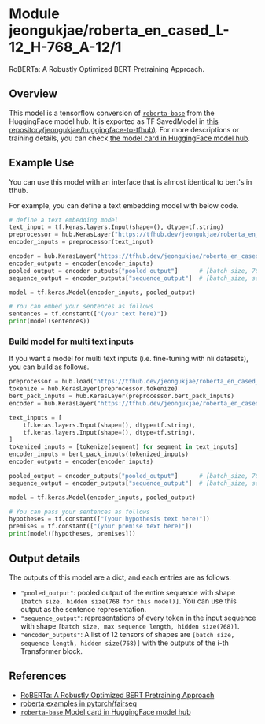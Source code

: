 # Module jeongukjae/roberta_en_cased_L-12_H-768_A-12/1

RoBERTa: A Robustly Optimized BERT Pretraining Approach.

<!-- asset-path: https://storage.googleapis.com/jeongukjae-tf-models/RoBERTa/roberta_en_cased_L-12_H-768_A-12.tar.gz -->
<!-- network-architecture: transformer -->
<!-- task: text-embedding -->
<!-- fine-tunable: true -->
<!-- license: mit -->
<!-- format: saved_model_2 -->
<!-- language: en -->

## Overview

This model is a tensorflow conversion of [`roberta-base`](https://huggingface.co/roberta-base) from the HuggingFace model hub. It is exported as TF SavedModel in [this repository(jeongukjae/huggingface-to-tfhub)](https://github.com/jeongukjae/huggingface-to-tfhub). For more descriptions or training details, you can check [the model card in HuggingFace model hub](https://huggingface.co/roberta-base).

## Example Use

You can use this model with an interface that is almost identical to bert's in tfhub.

For example, you can define a text embedding model with below code.

```python
# define a text embedding model
text_input = tf.keras.layers.Input(shape=(), dtype=tf.string)
preprocessor = hub.KerasLayer("https://tfhub.dev/jeongukjae/roberta_en_cased_preprocess/1")
encoder_inputs = preprocessor(text_input)

encoder = hub.KerasLayer("https://tfhub.dev/jeongukjae/roberta_en_cased_L-12_H-768_A-12/1", trainable=True)
encoder_outputs = encoder(encoder_inputs)
pooled_output = encoder_outputs["pooled_output"]      # [batch_size, 768].
sequence_output = encoder_outputs["sequence_output"]  # [batch_size, seq_length, 768].

model = tf.keras.Model(encoder_inputs, pooled_output)

# You can embed your sentences as follows
sentences = tf.constant(["(your text here)"])
print(model(sentences))
```

### Build model for multi text inputs

If you want a model for multi text inputs (i.e. fine-tuning with nli datasets), you can build as follows.

```python
preprocessor = hub.load("https://tfhub.dev/jeongukjae/roberta_en_cased_preprocess/1")
tokenize = hub.KerasLayer(preprocessor.tokenize)
bert_pack_inputs = hub.KerasLayer(preprocessor.bert_pack_inputs)
encoder = hub.KerasLayer("https://tfhub.dev/jeongukjae/roberta_en_cased_L-12_H-768_A-12/1", trainable=True)

text_inputs = [
    tf.keras.layers.Input(shape=(), dtype=tf.string),
    tf.keras.layers.Input(shape=(), dtype=tf.string),
]
tokenized_inputs = [tokenize(segment) for segment in text_inputs]
encoder_inputs = bert_pack_inputs(tokenized_inputs)
encoder_outputs = encoder(encoder_inputs)

pooled_output = encoder_outputs["pooled_output"]      # [batch_size, 768].
sequence_output = encoder_outputs["sequence_output"]  # [batch_size, seq_length, 768].

model = tf.keras.Model(encoder_inputs, pooled_output)

# You can pass your sentences as follows
hypotheses = tf.constant(["(your hypothesis text here)"])
premises = tf.constant(["(your premise text here)"])
print(model([hypotheses, premises]))
```

## Output details

The outputs of this model are a dict, and each entries are as follows:

* `"pooled_output"`: pooled output of the entire sequence with shape `[batch size, hidden size(768 for this model)]`. You can use this output as the sentence representation.
* `"sequence_output"`: representations of every token in the input sequence with shape `[batch size, max sequence length, hidden size(768)]`.
* `"encoder_outputs"`: A list of 12 tensors of shapes are `[batch size, sequence length, hidden size(768)]` with the outputs of the i-th Transformer block.

## References

* [RoBERTa: A Robustly Optimized BERT Pretraining Approach](https://arxiv.org/abs/1907.11692)
* [roberta examples in pytorch/fairseq](https://github.com/pytorch/fairseq/tree/main/examples/roberta)
* [`roberta-base` Model card in HuggingFace model hub](https://huggingface.co/roberta-base)
